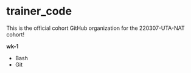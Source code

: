 # trainer_code

This is the official cohort GitHub organization for the 220307-UTA-NAT cohort!

**wk-1**  
- Bash
- Git

